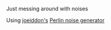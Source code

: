 Just messing around with noises

Using [joeiddon's](https://github.com/joeiddon) [Perlin noise generator](https://github.com/joeiddon/perlin)